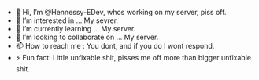 - 👋 Hi, I’m @Hennessy-EDev, whos working on my server, piss off.
- 👀 I’m interested in ... My sevrer.
- 🌱 I’m currently learning ... My server.
- 💞️ I’m looking to collaborate on ... My server.
- 📫 How to reach me : You dont, and if you do I wont respond.
- ⚡ Fun fact: Little unfixable shit, pisses me off more than bigger unfixable shit.



